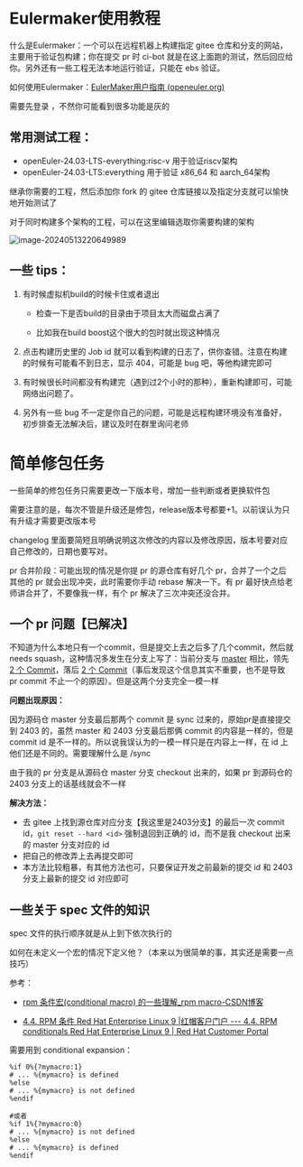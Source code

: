 # Eulermaker使用教程

什么是Eulermaker：一个可以在远程机器上构建指定 gitee 仓库和分支的网站，主要用于验证包构建；你在提交 pr 时 ci-bot 就是在这上面跑的测试，然后回应给你。另外还有一些工程无法本地运行验证，只能在 ebs 验证。

如何使用Eulermaker：[EulerMaker用户指南 (openeuler.org)](https://docs.openeuler.org/zh/docs/22.03_LTS_SP3/docs/EulerMaker/EulerMaker用户指南.html)

需要先登录 ，不然你可能看到很多功能是灰的



## **常用测试工程：**

* openEuler-24.03-LTS-everything:risc-v 用于验证riscv架构
* openEuler-24.03-LTS:everything 用于验证 x86_64 和 aarch_64架构

继承你需要的工程，然后添加你 fork 的 gitee 仓库链接以及指定分支就可以愉快地开始测试了

对于同时构建多个架构的工程，可以在这里编辑选取你需要构建的架构

![image-20240513220649989](https://cdn.jsdelivr.net/gh/Ywinh/TyporaImages@main/202405132213486.png)



## **一些 tips：**

1. 有时候虚拟机build的时候卡住或者退出

   * 检查一下是否build的目录由于项目太大而磁盘占满了

   * 比如我在build boost这个很大的包时就出现这种情况

2. 点击构建历史里的 Job id 就可以看到构建的日志了，供你查错。注意在构建的时候有可能看不到日志，显示 404，可能是 bug 吧，等他构建完即可
3. 有时候很长时间都没有构建完（遇到过2个小时的那种），重新构建即可，可能网络出问题了。
4. 另外有一些 bug 不一定是你自己的问题，可能是远程构建环境没有准备好，初步排查无法解决后，建议及时在群里询问老师



# 简单修包任务

一些简单的修包任务只需要更改一下版本号，增加一些判断或者更换软件包

需要注意的是，每次不管是升级还是修包，release版本号都要+1。以前误认为只有升级才需要更改版本号

changelog 里面要简短且明确说明这次修改的内容以及修改原因，版本号要对应自己修改的，日期也要写对。



pr 合并阶段：可能出现的情况是你提 pr 的源仓库有好几个 pr，合并了一个之后其他的 pr 就会出现冲突，此时需要你手动 rebase 解决一下。有 pr 最好快点给老师讲合并了，不要像我一样，有个 pr 解决了三次冲突还没合并。



## 一个 pr 问题【已解决】

不知道为什么本地只有一个commit，但是提交上去之后多了几个commit，然后就needs squash，这种情况多发生在分支上写了：当前分支与 [master](https://gitee.com/src-openeuler/R-language/tree/master) 相比，领先 [2 个 Commit](https://gitee.com/src-openeuler/R-language/compare/master...openEuler-24.03-LTS)，落后 [2 个 Commit](https://gitee.com/src-openeuler/R-language/compare/openEuler-24.03-LTS...master)（事后发现这个信息其实不重要，也不是导致 pr commit 不止一个的原因）。但是这两个分支完全一模一样

**问题出现原因：**

因为源码仓 master 分支最后那两个 commit 是 sync 过来的，原始pr是直接提交到 2403 的，虽然 master 和 2403 分支最后那俩 commit 的内容是一样的，但是 commit id 是不一样的。所以说我误认为的一模一样只是在内容上一样，在 id 上他们还是不同的。需要理解什么是 /sync

由于我的 pr 分支是从源码仓 master 分支 checkout 出来的，如果 pr 到源码仓的 2403 分支上的话基线就会不一样

**解决方法：**

* 去 gitee 上找到源仓库对应分支【我这里是2403分支】的最后一次 commit id，`git reset --hard <id>` 强制退回到正确的 id，而不是我 checkout 出来的 master 分支对应的 id
* 把自己的修改弄上去再提交即可
* 本方法比较粗暴，有其他方法也可，只要保证开发之前最新的提交 id 和 2403 分支上最新的提交 id 对应即可





## 一些关于 spec 文件的知识

spec 文件的执行顺序就是从上到下依次执行的



如何在未定义一个宏的情况下定义他？（本来以为很简单的事，其实还是需要一点技巧）

参考：

* [rpm 条件宏(conditional macro) 的一些理解_rpm macro-CSDN博客](https://blog.csdn.net/weixin_42992444/article/details/109271575)

* [4.4. RPM 条件 Red Hat Enterprise Linux 9 |红帽客户门户 --- 4.4. RPM conditionals Red Hat Enterprise Linux 9 | Red Hat Customer Portal](https://access.redhat.com/documentation/fr-fr/red_hat_enterprise_linux/9/html/packaging_and_distributing_software/rpm-conditionals_advanced-topics)

需要用到 conditional expansion：

```
%if 0%{?mymacro:1}
# ... %{mymacro} is defined
%else
# ... %{mymacro} is not defined
%endif

#或者
%if 1%{?mymacro:0}
# ... %{mymacro} is not defined
%else
# ... %{mymacro} is defined
%endif
```



